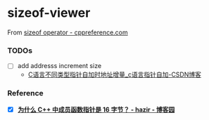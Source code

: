sizeof-viewer
=============
From [sizeof operator - cppreference.com](https://en.cppreference.com/w/cpp/language/sizeof)

### TODOs
- [ ] add addresss increment size
  - [C语言不同类型指针自加时地址增量_c语言指针自加-CSDN博客](https://blog.csdn.net/q7727765/article/details/132438812)
### Reference
- [x] [**为什么 C++ 中成员函数指针是 16 字节？ - hazir - 博客园**](https://www.cnblogs.com/hazir/p/wide-pointers.html)

